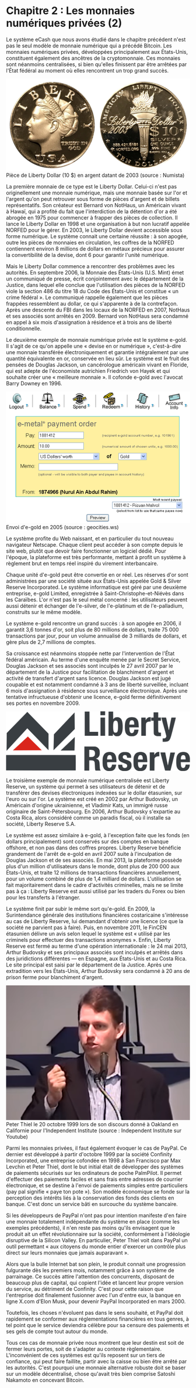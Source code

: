 # Chapitre 2 : Les monnaies numériques privées (2)

Le système eCash que nous avons étudié dans le chapitre précédent n'est pas le seul modèle de monnaie numérique qui a précédé Bitcoin. Les monnaies numériques privées, développées principalement aux États-Unis, constituent également des ancêtres de la cryptomonnaie. Ces monnaies sont néanmoins centralisées, si bien qu'elles finissent par être arrêtées par l'État fédéral au moment où elles rencontrent un trop grand succès.

![](img/norfed-liberty-dollar-silver-coin.jpg) Pièce de Liberty Dollar (10 $) en argent datant de 2003 (source : Numista)

La première monnaie de ce type est le Liberty Dollar. Celui-ci n'est pas originellement une monnaie numérique, mais une monnaie basée sur l'or et l'argent qu'on peut retrouver sous forme de pièces d'argent et de billets représentatifs. Son créateur est Bernard von NotHaus, un Américain vivant à Hawaï, qui a profité du fait que l'interdiction de la détention d'or a été abrogée en 1975 pour commencer à frapper des pièces de collection. Il lance le Liberty Dollar en 1998 et une organisation à but non lucratif appelée NORFED pour le gérer. En 2003, le Liberty Dollar devient accessible sous forme numérique. Le système connait une certaine réussite : à son apogée, outre les pièces de monnaies en circulation, les coffres de la NORFED contiennent environ 8 millions de dollars en métaux précieux pour assurer la convertibilité de la devise, dont 6 pour garantir l'unité numérique.

Mais le Liberty Dollar commence a rencontrer des problèmes avec les autorités. En septembre 2006, la Monnaie des États-Unis (U.S. Mint) émet un communiqué de presse, écrit conjointement avec le département de la Justice, dans lequel elle conclue que l'utilisation des pièces de la NORFED viole la section 486 du titre 18 du Code des États-Unis et constitue « un crime fédéral ». Le communiqué rappelle également que les pièces frappées ressemblent au dollar, ce qui s'apparente à de la contrefaçon. Après une descente du FBI dans les locaux de la NORFED en 2007, NotHaus et ses associés sont arrêtés en 2009. Bernard von NotHaus sera condamné en appel à six mois d'assignation à résidence et à trois ans de liberté conditionnelle.

Le deuxième exemple de monnaie numérique privée est le système e-gold. Il s'agit de ce qu'on appelle une « devise en or numérique », c'est-à-dire une monnaie transférée électroniquement et garantie intégralement par une quantité équivalente en or, conservée en lieu sûr. Le système est le fruit des pensées de Douglas Jackson, un cancérologue américain vivant en Floride, qui est adepte de l'économiste autrichien Friedrich von Hayek et qui souhaite créer une « meilleure monnaie ». Il cofonde e-gold avec l'avocat Barry Downey en 1996.

![](img/egold-spend-2005.png) Envoi d'e-gold en 2005 (source : geocities.ws)

Le système profite du Web naissant, et en particulier du tout nouveau navigateur Netscape. Chaque client peut accéder à son compte depuis le site web, plutôt que devoir faire fonctionner un logiciel dédié. Pour l'époque, la plateforme est très performante, mettant à profit un système à règlement brut en temps réel inspiré du virement interbancaire.

Chaque unité d'e-gold peut être convertie en or réel. Les réserves d'or sont administrées par une société située aux États-Unis appelée Gold & Silver Reserve Incorporated. Le système informatique est géré par une deuxième entreprise, e-gold Limited, enregistrée à Saint-Christophe-et-Niévès dans les Caraïbes. L'or n'est pas le seul métal concerné : les utilisateurs peuvent aussi détenir et échanger de l'e-silver, de l'e-platinum et de l'e-palladium, construits sur le même modèle.

Le système e-gold rencontre un grand succès : à son apogée en 2006, il garantit 3,6 tonnes d'or, soit plus de 80 millions de dollars, traite 75 000 transactions par jour, pour un volume annualisé de 3 milliards de dollars, et gère plus de 2,7 millions de comptes.

Sa croissance est néanmoins stoppée nette par l'intervention de l'État fédéral américain. Au terme d'une enquête menée par le Secret Service, Douglas Jackson et ses associés sont inculpés le 27 avril 2007 par le département de la Justice pour facilitation de blanchiment d'argent et activité de transfert d'argent sans licence. Douglas Jackson est jugé coupable et est notamment condamné à 3 ans de liberté surveillée, incluant 6 mois d'assignation à résidence sous surveillance électronique. Après une tentative infructueuse d'obtenir une licence, e-gold ferme définitivement ses portes en novembre 2009.

![](img/liberty-reserve-logo-original.png)

Le troisième exemple de monnaie numérique centralisée est Liberty Reserve, un système qui permet à ses utilisateurs de détenir et de transférer des devises électroniques indexées sur le dollar étasunien, sur l'euro ou sur l'or. Le système est créé en 2002 par Arthur Budovsky, un Américain d'origine ukrainienne, et Vladimir Kats, un immigré russe originaire de Saint-Pétersbourg. En 2006, Arthur Budovsky s'expartie au Costa Rica, alors considéré comme un paradis fiscal, où il installe sa société, Liberty Reserve S.A.

Le système est assez similaire à e-gold, à l'exception faite que les fonds (en dollars principalement) sont conservés sur des comptes en banque offshore, et non pas dans des coffres propres. Liberty Reserve bénéficie grandement de l'arrêt de e-gold en avril 2007 suite à l'inculpation de Douglas Jackson et de ses associés. En mai 2013, la plateforme possède plus d'un million d'utilisateurs dans le monde, dont plus de 200 000 aux États-Unis, et traite 12 millions de transactions financières annuellement, pour un volume combiné de plus de 1,4 milliard de dollars. L'utilisation se fait majoritairement dans le cadre d'activités criminelles, mais ne se limite pas à ça : Liberty Reserve est aussi utilisé par les traders du Forex ou bien pour les transferts à l'étranger.

Le système finit par subir le même sort qu'e-gold. En 2009, la Surintendance générale des institutions financières costaricaine s'intéresse au cas de Liberty Reserve, lui demandant d'obtenir une licence (ce que la société ne parvient pas à faire). Puis, en novembre 2011, le FinCEN étasunien délivre un avis selon lequel le système est « utilisé par les criminels pour effectuer des transactions anonymes ». Enfin, Liberty Reserve est fermé au terme d'une opération internationale : le 24 mai 2013, Arthur Budovsky et ses principaux associés sont inculpés et arrêtés dans des juridictions différentes — en Espagne, aux États-Unis et au Costa Rica. Le site principal est saisi par le département de la Justice. Après une extradition vers les États-Unis, Arthur Budovsky sera condamné à 20 ans de prison ferme pour blanchiment d'argent.

![](img/peter-thiel-independent-institute-1999.png) Peter Thiel le 20 octobre 1999 lors de son discours donné à Oakland en Californie pour l'Independent Institute (source : Independent Institute sur Youtube)

Parmi les monnaies privées, il faut également évoquer le cas de PayPal. Ce dernier est développé à partir d'octobre 1999 par la société Confinity Incorporated, une entreprise cofondée en 1998 à San Francisco par Max Levchin et Peter Thiel, dont le but initial était de développer des systèmes de paiements sécurisés sur les ordinateurs de poche PalmPilot. Il permet d'effectuer des paiements faciles et sans frais entre adresses de courrier électronique, et se destine à l'envoi de paiements simples entre particuliers (pay pal signifie « paye ton pote »). Son modèle économique se fonde sur la perception des intérêts liés à la conservation des fonds des clients en banque. C'est donc un service bâti en surcouche du système bancaire.

Si les développeurs de PayPal n'ont pas pour intention manifeste d'en faire une monnaie totalement indépendante du système en place (comme les exemples précédents), il n'en reste pas moins qu'ils envisagent que le produit ait un effet révolutionnaire sur la société, conformément à l'idéologie disruptive de la Silicon Valley. En particulier, Peter Thiel voit dans PayPal un outil permettant « aux citoyens du monde entier d'exercer un contrôle plus direct sur leurs monnaies que jamais auparavant ».

Alors que la bulle Internet bat son plein, le produit connait une progression fulgurante dès les premiers mois, notamment grâce à son système de parrainage. Ce succès attire l'attention des concurrents, disposant de beaucoup plus de capital, qui copient l'idée et lancent leur propre version du service, au détriment de Confinity. C'est pour cette raison que l'entreprise doit finalement fusionner avec l'un d'entre eux, la banque en ligne X.com d'Elon Musk, pour devenir PayPal Incorporated en mars 2000.

Toutefois, les choses n'évoluent pas dans le sens souhaité, et PayPal doit rapidement se conformer aux réglementations financières en tous genres, à tel point que le service deviendra célèbre pour sa censure des paiements et ses gels de compte tout autour du monde.

Tous ces cas de monnaie privée nous montrent que leur destin est soit de fermer leurs portes, soit de s'adapter au contexte règlementaire. L'inconvénient de ces systèmes est qu'ils reposent sur un tiers de confiance, qui peut faire faillite, partir avec la caisse ou bien être arrêté par les autorités. C'est pourquoi une monnaie alternative robuste doit se baser sur un modèle décentralisé, chose qu'avait très bien comprise Satoshi Nakamoto en concevant Bitcoin.
